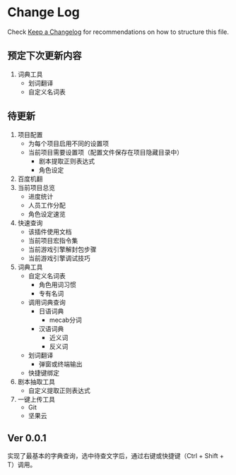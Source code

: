 # Change Log

Check [Keep a Changelog](http://keepachangelog.com/) for recommendations on how to structure this file.

## 预定下次更新内容

1. 词典工具
    * 划词翻译
    * 自定义名词表

## 待更新

1. 项目配置
    * 为每个项目启用不同的设置项
    * 当前项目需要设置项（配置文件保存在项目隐藏目录中）
        * 剧本提取正则表达式
        * 角色设定
2. 百度机翻
3. 当前项目总览
    * 进度统计
    * 人员工作分配
    * 角色设定速览
4. 快速查询
    * 该插件使用文档
    * 当前项目宏指令集
    * 当前游戏引擎解封包步骤
    * 当前游戏引擎调试技巧
5. 词典工具
    * 自定义名词表
        * 角色用词习惯
        * 专有名词
    * 调用词典查询
        * 日语词典
            * mecab分词
        * 汉语词典
            * 近义词
            * 反义词
    * 划词翻译
        * 弹窗或终端输出
    * 快捷键绑定
6. 剧本抽取工具
    * 自定义提取正则表达式
7. 一键上传工具
    * Git
    * 坚果云

## Ver 0.0.1

实现了最基本的字典查询，选中待查文字后，通过右键或快捷键（Ctrl + Shift + T）调用。

